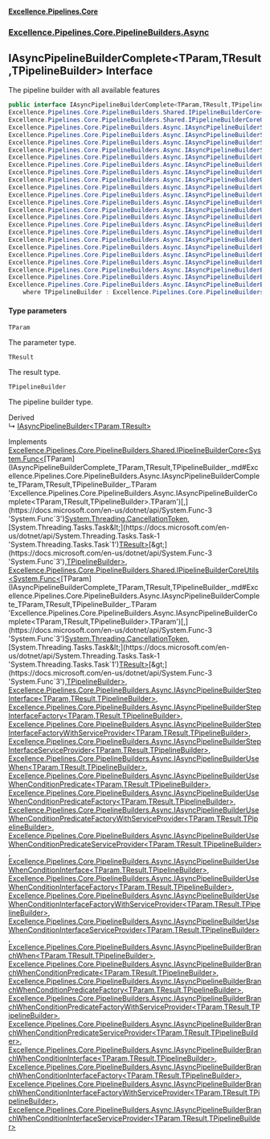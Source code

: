 #### [Excellence.Pipelines.Core](Excellence.Pipelines.md 'Excellence.Pipelines')
### [Excellence.Pipelines.Core.PipelineBuilders.Async](Excellence.Pipelines.md#Excellence.Pipelines.Core.PipelineBuilders.Async 'Excellence.Pipelines.Core.PipelineBuilders.Async')

## IAsyncPipelineBuilderComplete<TParam,TResult,TPipelineBuilder> Interface

The pipeline builder with all available features

```csharp
public interface IAsyncPipelineBuilderComplete<TParam,TResult,TPipelineBuilder> :
Excellence.Pipelines.Core.PipelineBuilders.Shared.IPipelineBuilderCore<System.Func<TParam, System.Threading.CancellationToken, System.Threading.Tasks.Task<TResult>>, TPipelineBuilder>,
Excellence.Pipelines.Core.PipelineBuilders.Shared.IPipelineBuilderCoreUtils<System.Func<TParam, System.Threading.CancellationToken, System.Threading.Tasks.Task<TResult>>, TPipelineBuilder>,
Excellence.Pipelines.Core.PipelineBuilders.Async.IAsyncPipelineBuilderStepInterface<TParam, TResult, TPipelineBuilder>,
Excellence.Pipelines.Core.PipelineBuilders.Async.IAsyncPipelineBuilderStepInterfaceFactory<TParam, TResult, TPipelineBuilder>,
Excellence.Pipelines.Core.PipelineBuilders.Async.IAsyncPipelineBuilderStepInterfaceFactoryWithServiceProvider<TParam, TResult, TPipelineBuilder>,
Excellence.Pipelines.Core.PipelineBuilders.Async.IAsyncPipelineBuilderStepInterfaceServiceProvider<TParam, TResult, TPipelineBuilder>,
Excellence.Pipelines.Core.PipelineBuilders.Async.IAsyncPipelineBuilderUseWhen<TParam, TResult, TPipelineBuilder>,
Excellence.Pipelines.Core.PipelineBuilders.Async.IAsyncPipelineBuilderUseWhenConditionPredicate<TParam, TResult, TPipelineBuilder>,
Excellence.Pipelines.Core.PipelineBuilders.Async.IAsyncPipelineBuilderUseWhenConditionPredicateFactory<TParam, TResult, TPipelineBuilder>,
Excellence.Pipelines.Core.PipelineBuilders.Async.IAsyncPipelineBuilderUseWhenConditionPredicateFactoryWithServiceProvider<TParam, TResult, TPipelineBuilder>,
Excellence.Pipelines.Core.PipelineBuilders.Async.IAsyncPipelineBuilderUseWhenConditionPredicateServiceProvider<TParam, TResult, TPipelineBuilder>,
Excellence.Pipelines.Core.PipelineBuilders.Async.IAsyncPipelineBuilderUseWhenConditionInterface<TParam, TResult, TPipelineBuilder>,
Excellence.Pipelines.Core.PipelineBuilders.Async.IAsyncPipelineBuilderUseWhenConditionInterfaceFactory<TParam, TResult, TPipelineBuilder>,
Excellence.Pipelines.Core.PipelineBuilders.Async.IAsyncPipelineBuilderUseWhenConditionInterfaceFactoryWithServiceProvider<TParam, TResult, TPipelineBuilder>,
Excellence.Pipelines.Core.PipelineBuilders.Async.IAsyncPipelineBuilderUseWhenConditionInterfaceServiceProvider<TParam, TResult, TPipelineBuilder>,
Excellence.Pipelines.Core.PipelineBuilders.Async.IAsyncPipelineBuilderBranchWhen<TParam, TResult, TPipelineBuilder>,
Excellence.Pipelines.Core.PipelineBuilders.Async.IAsyncPipelineBuilderBranchWhenConditionPredicate<TParam, TResult, TPipelineBuilder>,
Excellence.Pipelines.Core.PipelineBuilders.Async.IAsyncPipelineBuilderBranchWhenConditionPredicateFactory<TParam, TResult, TPipelineBuilder>,
Excellence.Pipelines.Core.PipelineBuilders.Async.IAsyncPipelineBuilderBranchWhenConditionPredicateFactoryWithServiceProvider<TParam, TResult, TPipelineBuilder>,
Excellence.Pipelines.Core.PipelineBuilders.Async.IAsyncPipelineBuilderBranchWhenConditionPredicateServiceProvider<TParam, TResult, TPipelineBuilder>,
Excellence.Pipelines.Core.PipelineBuilders.Async.IAsyncPipelineBuilderBranchWhenConditionInterface<TParam, TResult, TPipelineBuilder>,
Excellence.Pipelines.Core.PipelineBuilders.Async.IAsyncPipelineBuilderBranchWhenConditionInterfaceFactory<TParam, TResult, TPipelineBuilder>,
Excellence.Pipelines.Core.PipelineBuilders.Async.IAsyncPipelineBuilderBranchWhenConditionInterfaceFactoryWithServiceProvider<TParam, TResult, TPipelineBuilder>,
Excellence.Pipelines.Core.PipelineBuilders.Async.IAsyncPipelineBuilderBranchWhenConditionInterfaceServiceProvider<TParam, TResult, TPipelineBuilder>
    where TPipelineBuilder : Excellence.Pipelines.Core.PipelineBuilders.Async.IAsyncPipelineBuilderComplete<TParam, TResult, TPipelineBuilder>
```
#### Type parameters

<a name='Excellence.Pipelines.Core.PipelineBuilders.Async.IAsyncPipelineBuilderComplete_TParam,TResult,TPipelineBuilder_.TParam'></a>

`TParam`

The parameter type.

<a name='Excellence.Pipelines.Core.PipelineBuilders.Async.IAsyncPipelineBuilderComplete_TParam,TResult,TPipelineBuilder_.TResult'></a>

`TResult`

The result type.

<a name='Excellence.Pipelines.Core.PipelineBuilders.Async.IAsyncPipelineBuilderComplete_TParam,TResult,TPipelineBuilder_.TPipelineBuilder'></a>

`TPipelineBuilder`

The pipeline builder type.

Derived  
&#8627; [IAsyncPipelineBuilder&lt;TParam,TResult&gt;](IAsyncPipelineBuilder_TParam,TResult_.md 'Excellence.Pipelines.Core.PipelineBuilders.IAsyncPipelineBuilder<TParam,TResult>')

Implements [Excellence.Pipelines.Core.PipelineBuilders.Shared.IPipelineBuilderCore&lt;](IPipelineBuilderCore_TPipelineDelegate,TPipelineBuilder_.md 'Excellence.Pipelines.Core.PipelineBuilders.Shared.IPipelineBuilderCore<TPipelineDelegate,TPipelineBuilder>')[System.Func&lt;](https://docs.microsoft.com/en-us/dotnet/api/System.Func-3 'System.Func`3')[TParam](IAsyncPipelineBuilderComplete_TParam,TResult,TPipelineBuilder_.md#Excellence.Pipelines.Core.PipelineBuilders.Async.IAsyncPipelineBuilderComplete_TParam,TResult,TPipelineBuilder_.TParam 'Excellence.Pipelines.Core.PipelineBuilders.Async.IAsyncPipelineBuilderComplete<TParam,TResult,TPipelineBuilder>.TParam')[,](https://docs.microsoft.com/en-us/dotnet/api/System.Func-3 'System.Func`3')[System.Threading.CancellationToken](https://docs.microsoft.com/en-us/dotnet/api/System.Threading.CancellationToken 'System.Threading.CancellationToken')[,](https://docs.microsoft.com/en-us/dotnet/api/System.Func-3 'System.Func`3')[System.Threading.Tasks.Task&lt;](https://docs.microsoft.com/en-us/dotnet/api/System.Threading.Tasks.Task-1 'System.Threading.Tasks.Task`1')[TResult](IAsyncPipelineBuilderComplete_TParam,TResult,TPipelineBuilder_.md#Excellence.Pipelines.Core.PipelineBuilders.Async.IAsyncPipelineBuilderComplete_TParam,TResult,TPipelineBuilder_.TResult 'Excellence.Pipelines.Core.PipelineBuilders.Async.IAsyncPipelineBuilderComplete<TParam,TResult,TPipelineBuilder>.TResult')[&gt;](https://docs.microsoft.com/en-us/dotnet/api/System.Threading.Tasks.Task-1 'System.Threading.Tasks.Task`1')[&gt;](https://docs.microsoft.com/en-us/dotnet/api/System.Func-3 'System.Func`3')[,](IPipelineBuilderCore_TPipelineDelegate,TPipelineBuilder_.md 'Excellence.Pipelines.Core.PipelineBuilders.Shared.IPipelineBuilderCore<TPipelineDelegate,TPipelineBuilder>')[TPipelineBuilder](IAsyncPipelineBuilderComplete_TParam,TResult,TPipelineBuilder_.md#Excellence.Pipelines.Core.PipelineBuilders.Async.IAsyncPipelineBuilderComplete_TParam,TResult,TPipelineBuilder_.TPipelineBuilder 'Excellence.Pipelines.Core.PipelineBuilders.Async.IAsyncPipelineBuilderComplete<TParam,TResult,TPipelineBuilder>.TPipelineBuilder')[&gt;](IPipelineBuilderCore_TPipelineDelegate,TPipelineBuilder_.md 'Excellence.Pipelines.Core.PipelineBuilders.Shared.IPipelineBuilderCore<TPipelineDelegate,TPipelineBuilder>'), [Excellence.Pipelines.Core.PipelineBuilders.Shared.IPipelineBuilderCoreUtils&lt;](IPipelineBuilderCoreUtils_TPipelineDelegate,TPipelineBuilder_.md 'Excellence.Pipelines.Core.PipelineBuilders.Shared.IPipelineBuilderCoreUtils<TPipelineDelegate,TPipelineBuilder>')[System.Func&lt;](https://docs.microsoft.com/en-us/dotnet/api/System.Func-3 'System.Func`3')[TParam](IAsyncPipelineBuilderComplete_TParam,TResult,TPipelineBuilder_.md#Excellence.Pipelines.Core.PipelineBuilders.Async.IAsyncPipelineBuilderComplete_TParam,TResult,TPipelineBuilder_.TParam 'Excellence.Pipelines.Core.PipelineBuilders.Async.IAsyncPipelineBuilderComplete<TParam,TResult,TPipelineBuilder>.TParam')[,](https://docs.microsoft.com/en-us/dotnet/api/System.Func-3 'System.Func`3')[System.Threading.CancellationToken](https://docs.microsoft.com/en-us/dotnet/api/System.Threading.CancellationToken 'System.Threading.CancellationToken')[,](https://docs.microsoft.com/en-us/dotnet/api/System.Func-3 'System.Func`3')[System.Threading.Tasks.Task&lt;](https://docs.microsoft.com/en-us/dotnet/api/System.Threading.Tasks.Task-1 'System.Threading.Tasks.Task`1')[TResult](IAsyncPipelineBuilderComplete_TParam,TResult,TPipelineBuilder_.md#Excellence.Pipelines.Core.PipelineBuilders.Async.IAsyncPipelineBuilderComplete_TParam,TResult,TPipelineBuilder_.TResult 'Excellence.Pipelines.Core.PipelineBuilders.Async.IAsyncPipelineBuilderComplete<TParam,TResult,TPipelineBuilder>.TResult')[&gt;](https://docs.microsoft.com/en-us/dotnet/api/System.Threading.Tasks.Task-1 'System.Threading.Tasks.Task`1')[&gt;](https://docs.microsoft.com/en-us/dotnet/api/System.Func-3 'System.Func`3')[,](IPipelineBuilderCoreUtils_TPipelineDelegate,TPipelineBuilder_.md 'Excellence.Pipelines.Core.PipelineBuilders.Shared.IPipelineBuilderCoreUtils<TPipelineDelegate,TPipelineBuilder>')[TPipelineBuilder](IAsyncPipelineBuilderComplete_TParam,TResult,TPipelineBuilder_.md#Excellence.Pipelines.Core.PipelineBuilders.Async.IAsyncPipelineBuilderComplete_TParam,TResult,TPipelineBuilder_.TPipelineBuilder 'Excellence.Pipelines.Core.PipelineBuilders.Async.IAsyncPipelineBuilderComplete<TParam,TResult,TPipelineBuilder>.TPipelineBuilder')[&gt;](IPipelineBuilderCoreUtils_TPipelineDelegate,TPipelineBuilder_.md 'Excellence.Pipelines.Core.PipelineBuilders.Shared.IPipelineBuilderCoreUtils<TPipelineDelegate,TPipelineBuilder>'), [Excellence.Pipelines.Core.PipelineBuilders.Async.IAsyncPipelineBuilderStepInterface&lt;](IAsyncPipelineBuilderStepInterface_TParam,TResult,TPipelineBuilder_.md 'Excellence.Pipelines.Core.PipelineBuilders.Async.IAsyncPipelineBuilderStepInterface<TParam,TResult,TPipelineBuilder>')[TParam](IAsyncPipelineBuilderComplete_TParam,TResult,TPipelineBuilder_.md#Excellence.Pipelines.Core.PipelineBuilders.Async.IAsyncPipelineBuilderComplete_TParam,TResult,TPipelineBuilder_.TParam 'Excellence.Pipelines.Core.PipelineBuilders.Async.IAsyncPipelineBuilderComplete<TParam,TResult,TPipelineBuilder>.TParam')[,](IAsyncPipelineBuilderStepInterface_TParam,TResult,TPipelineBuilder_.md 'Excellence.Pipelines.Core.PipelineBuilders.Async.IAsyncPipelineBuilderStepInterface<TParam,TResult,TPipelineBuilder>')[TResult](IAsyncPipelineBuilderComplete_TParam,TResult,TPipelineBuilder_.md#Excellence.Pipelines.Core.PipelineBuilders.Async.IAsyncPipelineBuilderComplete_TParam,TResult,TPipelineBuilder_.TResult 'Excellence.Pipelines.Core.PipelineBuilders.Async.IAsyncPipelineBuilderComplete<TParam,TResult,TPipelineBuilder>.TResult')[,](IAsyncPipelineBuilderStepInterface_TParam,TResult,TPipelineBuilder_.md 'Excellence.Pipelines.Core.PipelineBuilders.Async.IAsyncPipelineBuilderStepInterface<TParam,TResult,TPipelineBuilder>')[TPipelineBuilder](IAsyncPipelineBuilderComplete_TParam,TResult,TPipelineBuilder_.md#Excellence.Pipelines.Core.PipelineBuilders.Async.IAsyncPipelineBuilderComplete_TParam,TResult,TPipelineBuilder_.TPipelineBuilder 'Excellence.Pipelines.Core.PipelineBuilders.Async.IAsyncPipelineBuilderComplete<TParam,TResult,TPipelineBuilder>.TPipelineBuilder')[&gt;](IAsyncPipelineBuilderStepInterface_TParam,TResult,TPipelineBuilder_.md 'Excellence.Pipelines.Core.PipelineBuilders.Async.IAsyncPipelineBuilderStepInterface<TParam,TResult,TPipelineBuilder>'), [Excellence.Pipelines.Core.PipelineBuilders.Async.IAsyncPipelineBuilderStepInterfaceFactory&lt;](IAsyncPipelineBuilderStepInterfaceFactory_TParam,TResult,TPipelineBuilder_.md 'Excellence.Pipelines.Core.PipelineBuilders.Async.IAsyncPipelineBuilderStepInterfaceFactory<TParam,TResult,TPipelineBuilder>')[TParam](IAsyncPipelineBuilderComplete_TParam,TResult,TPipelineBuilder_.md#Excellence.Pipelines.Core.PipelineBuilders.Async.IAsyncPipelineBuilderComplete_TParam,TResult,TPipelineBuilder_.TParam 'Excellence.Pipelines.Core.PipelineBuilders.Async.IAsyncPipelineBuilderComplete<TParam,TResult,TPipelineBuilder>.TParam')[,](IAsyncPipelineBuilderStepInterfaceFactory_TParam,TResult,TPipelineBuilder_.md 'Excellence.Pipelines.Core.PipelineBuilders.Async.IAsyncPipelineBuilderStepInterfaceFactory<TParam,TResult,TPipelineBuilder>')[TResult](IAsyncPipelineBuilderComplete_TParam,TResult,TPipelineBuilder_.md#Excellence.Pipelines.Core.PipelineBuilders.Async.IAsyncPipelineBuilderComplete_TParam,TResult,TPipelineBuilder_.TResult 'Excellence.Pipelines.Core.PipelineBuilders.Async.IAsyncPipelineBuilderComplete<TParam,TResult,TPipelineBuilder>.TResult')[,](IAsyncPipelineBuilderStepInterfaceFactory_TParam,TResult,TPipelineBuilder_.md 'Excellence.Pipelines.Core.PipelineBuilders.Async.IAsyncPipelineBuilderStepInterfaceFactory<TParam,TResult,TPipelineBuilder>')[TPipelineBuilder](IAsyncPipelineBuilderComplete_TParam,TResult,TPipelineBuilder_.md#Excellence.Pipelines.Core.PipelineBuilders.Async.IAsyncPipelineBuilderComplete_TParam,TResult,TPipelineBuilder_.TPipelineBuilder 'Excellence.Pipelines.Core.PipelineBuilders.Async.IAsyncPipelineBuilderComplete<TParam,TResult,TPipelineBuilder>.TPipelineBuilder')[&gt;](IAsyncPipelineBuilderStepInterfaceFactory_TParam,TResult,TPipelineBuilder_.md 'Excellence.Pipelines.Core.PipelineBuilders.Async.IAsyncPipelineBuilderStepInterfaceFactory<TParam,TResult,TPipelineBuilder>'), [Excellence.Pipelines.Core.PipelineBuilders.Async.IAsyncPipelineBuilderStepInterfaceFactoryWithServiceProvider&lt;](IAsyncPipelineBuilderStepInterfaceFactoryWithServiceProvider_TParam,TResult,TPipelineBuilder_.md 'Excellence.Pipelines.Core.PipelineBuilders.Async.IAsyncPipelineBuilderStepInterfaceFactoryWithServiceProvider<TParam,TResult,TPipelineBuilder>')[TParam](IAsyncPipelineBuilderComplete_TParam,TResult,TPipelineBuilder_.md#Excellence.Pipelines.Core.PipelineBuilders.Async.IAsyncPipelineBuilderComplete_TParam,TResult,TPipelineBuilder_.TParam 'Excellence.Pipelines.Core.PipelineBuilders.Async.IAsyncPipelineBuilderComplete<TParam,TResult,TPipelineBuilder>.TParam')[,](IAsyncPipelineBuilderStepInterfaceFactoryWithServiceProvider_TParam,TResult,TPipelineBuilder_.md 'Excellence.Pipelines.Core.PipelineBuilders.Async.IAsyncPipelineBuilderStepInterfaceFactoryWithServiceProvider<TParam,TResult,TPipelineBuilder>')[TResult](IAsyncPipelineBuilderComplete_TParam,TResult,TPipelineBuilder_.md#Excellence.Pipelines.Core.PipelineBuilders.Async.IAsyncPipelineBuilderComplete_TParam,TResult,TPipelineBuilder_.TResult 'Excellence.Pipelines.Core.PipelineBuilders.Async.IAsyncPipelineBuilderComplete<TParam,TResult,TPipelineBuilder>.TResult')[,](IAsyncPipelineBuilderStepInterfaceFactoryWithServiceProvider_TParam,TResult,TPipelineBuilder_.md 'Excellence.Pipelines.Core.PipelineBuilders.Async.IAsyncPipelineBuilderStepInterfaceFactoryWithServiceProvider<TParam,TResult,TPipelineBuilder>')[TPipelineBuilder](IAsyncPipelineBuilderComplete_TParam,TResult,TPipelineBuilder_.md#Excellence.Pipelines.Core.PipelineBuilders.Async.IAsyncPipelineBuilderComplete_TParam,TResult,TPipelineBuilder_.TPipelineBuilder 'Excellence.Pipelines.Core.PipelineBuilders.Async.IAsyncPipelineBuilderComplete<TParam,TResult,TPipelineBuilder>.TPipelineBuilder')[&gt;](IAsyncPipelineBuilderStepInterfaceFactoryWithServiceProvider_TParam,TResult,TPipelineBuilder_.md 'Excellence.Pipelines.Core.PipelineBuilders.Async.IAsyncPipelineBuilderStepInterfaceFactoryWithServiceProvider<TParam,TResult,TPipelineBuilder>'), [Excellence.Pipelines.Core.PipelineBuilders.Async.IAsyncPipelineBuilderStepInterfaceServiceProvider&lt;](IAsyncPipelineBuilderStepInterfaceServiceProvider_TParam,TResult,TPipelineBuilder_.md 'Excellence.Pipelines.Core.PipelineBuilders.Async.IAsyncPipelineBuilderStepInterfaceServiceProvider<TParam,TResult,TPipelineBuilder>')[TParam](IAsyncPipelineBuilderComplete_TParam,TResult,TPipelineBuilder_.md#Excellence.Pipelines.Core.PipelineBuilders.Async.IAsyncPipelineBuilderComplete_TParam,TResult,TPipelineBuilder_.TParam 'Excellence.Pipelines.Core.PipelineBuilders.Async.IAsyncPipelineBuilderComplete<TParam,TResult,TPipelineBuilder>.TParam')[,](IAsyncPipelineBuilderStepInterfaceServiceProvider_TParam,TResult,TPipelineBuilder_.md 'Excellence.Pipelines.Core.PipelineBuilders.Async.IAsyncPipelineBuilderStepInterfaceServiceProvider<TParam,TResult,TPipelineBuilder>')[TResult](IAsyncPipelineBuilderComplete_TParam,TResult,TPipelineBuilder_.md#Excellence.Pipelines.Core.PipelineBuilders.Async.IAsyncPipelineBuilderComplete_TParam,TResult,TPipelineBuilder_.TResult 'Excellence.Pipelines.Core.PipelineBuilders.Async.IAsyncPipelineBuilderComplete<TParam,TResult,TPipelineBuilder>.TResult')[,](IAsyncPipelineBuilderStepInterfaceServiceProvider_TParam,TResult,TPipelineBuilder_.md 'Excellence.Pipelines.Core.PipelineBuilders.Async.IAsyncPipelineBuilderStepInterfaceServiceProvider<TParam,TResult,TPipelineBuilder>')[TPipelineBuilder](IAsyncPipelineBuilderComplete_TParam,TResult,TPipelineBuilder_.md#Excellence.Pipelines.Core.PipelineBuilders.Async.IAsyncPipelineBuilderComplete_TParam,TResult,TPipelineBuilder_.TPipelineBuilder 'Excellence.Pipelines.Core.PipelineBuilders.Async.IAsyncPipelineBuilderComplete<TParam,TResult,TPipelineBuilder>.TPipelineBuilder')[&gt;](IAsyncPipelineBuilderStepInterfaceServiceProvider_TParam,TResult,TPipelineBuilder_.md 'Excellence.Pipelines.Core.PipelineBuilders.Async.IAsyncPipelineBuilderStepInterfaceServiceProvider<TParam,TResult,TPipelineBuilder>'), [Excellence.Pipelines.Core.PipelineBuilders.Async.IAsyncPipelineBuilderUseWhen&lt;](IAsyncPipelineBuilderUseWhen_TParam,TResult,TPipelineBuilder_.md 'Excellence.Pipelines.Core.PipelineBuilders.Async.IAsyncPipelineBuilderUseWhen<TParam,TResult,TPipelineBuilder>')[TParam](IAsyncPipelineBuilderComplete_TParam,TResult,TPipelineBuilder_.md#Excellence.Pipelines.Core.PipelineBuilders.Async.IAsyncPipelineBuilderComplete_TParam,TResult,TPipelineBuilder_.TParam 'Excellence.Pipelines.Core.PipelineBuilders.Async.IAsyncPipelineBuilderComplete<TParam,TResult,TPipelineBuilder>.TParam')[,](IAsyncPipelineBuilderUseWhen_TParam,TResult,TPipelineBuilder_.md 'Excellence.Pipelines.Core.PipelineBuilders.Async.IAsyncPipelineBuilderUseWhen<TParam,TResult,TPipelineBuilder>')[TResult](IAsyncPipelineBuilderComplete_TParam,TResult,TPipelineBuilder_.md#Excellence.Pipelines.Core.PipelineBuilders.Async.IAsyncPipelineBuilderComplete_TParam,TResult,TPipelineBuilder_.TResult 'Excellence.Pipelines.Core.PipelineBuilders.Async.IAsyncPipelineBuilderComplete<TParam,TResult,TPipelineBuilder>.TResult')[,](IAsyncPipelineBuilderUseWhen_TParam,TResult,TPipelineBuilder_.md 'Excellence.Pipelines.Core.PipelineBuilders.Async.IAsyncPipelineBuilderUseWhen<TParam,TResult,TPipelineBuilder>')[TPipelineBuilder](IAsyncPipelineBuilderComplete_TParam,TResult,TPipelineBuilder_.md#Excellence.Pipelines.Core.PipelineBuilders.Async.IAsyncPipelineBuilderComplete_TParam,TResult,TPipelineBuilder_.TPipelineBuilder 'Excellence.Pipelines.Core.PipelineBuilders.Async.IAsyncPipelineBuilderComplete<TParam,TResult,TPipelineBuilder>.TPipelineBuilder')[&gt;](IAsyncPipelineBuilderUseWhen_TParam,TResult,TPipelineBuilder_.md 'Excellence.Pipelines.Core.PipelineBuilders.Async.IAsyncPipelineBuilderUseWhen<TParam,TResult,TPipelineBuilder>'), [Excellence.Pipelines.Core.PipelineBuilders.Async.IAsyncPipelineBuilderUseWhenConditionPredicate&lt;](IAsyncPipelineBuilderUseWhenConditionPredicate_TParam,TResult,TPipelineBuilder_.md 'Excellence.Pipelines.Core.PipelineBuilders.Async.IAsyncPipelineBuilderUseWhenConditionPredicate<TParam,TResult,TPipelineBuilder>')[TParam](IAsyncPipelineBuilderComplete_TParam,TResult,TPipelineBuilder_.md#Excellence.Pipelines.Core.PipelineBuilders.Async.IAsyncPipelineBuilderComplete_TParam,TResult,TPipelineBuilder_.TParam 'Excellence.Pipelines.Core.PipelineBuilders.Async.IAsyncPipelineBuilderComplete<TParam,TResult,TPipelineBuilder>.TParam')[,](IAsyncPipelineBuilderUseWhenConditionPredicate_TParam,TResult,TPipelineBuilder_.md 'Excellence.Pipelines.Core.PipelineBuilders.Async.IAsyncPipelineBuilderUseWhenConditionPredicate<TParam,TResult,TPipelineBuilder>')[TResult](IAsyncPipelineBuilderComplete_TParam,TResult,TPipelineBuilder_.md#Excellence.Pipelines.Core.PipelineBuilders.Async.IAsyncPipelineBuilderComplete_TParam,TResult,TPipelineBuilder_.TResult 'Excellence.Pipelines.Core.PipelineBuilders.Async.IAsyncPipelineBuilderComplete<TParam,TResult,TPipelineBuilder>.TResult')[,](IAsyncPipelineBuilderUseWhenConditionPredicate_TParam,TResult,TPipelineBuilder_.md 'Excellence.Pipelines.Core.PipelineBuilders.Async.IAsyncPipelineBuilderUseWhenConditionPredicate<TParam,TResult,TPipelineBuilder>')[TPipelineBuilder](IAsyncPipelineBuilderComplete_TParam,TResult,TPipelineBuilder_.md#Excellence.Pipelines.Core.PipelineBuilders.Async.IAsyncPipelineBuilderComplete_TParam,TResult,TPipelineBuilder_.TPipelineBuilder 'Excellence.Pipelines.Core.PipelineBuilders.Async.IAsyncPipelineBuilderComplete<TParam,TResult,TPipelineBuilder>.TPipelineBuilder')[&gt;](IAsyncPipelineBuilderUseWhenConditionPredicate_TParam,TResult,TPipelineBuilder_.md 'Excellence.Pipelines.Core.PipelineBuilders.Async.IAsyncPipelineBuilderUseWhenConditionPredicate<TParam,TResult,TPipelineBuilder>'), [Excellence.Pipelines.Core.PipelineBuilders.Async.IAsyncPipelineBuilderUseWhenConditionPredicateFactory&lt;](IAsyncPipelineBuilderUseWhenConditionPredicateFactory_TParam,TResult,TPipelineBuilder_.md 'Excellence.Pipelines.Core.PipelineBuilders.Async.IAsyncPipelineBuilderUseWhenConditionPredicateFactory<TParam,TResult,TPipelineBuilder>')[TParam](IAsyncPipelineBuilderComplete_TParam,TResult,TPipelineBuilder_.md#Excellence.Pipelines.Core.PipelineBuilders.Async.IAsyncPipelineBuilderComplete_TParam,TResult,TPipelineBuilder_.TParam 'Excellence.Pipelines.Core.PipelineBuilders.Async.IAsyncPipelineBuilderComplete<TParam,TResult,TPipelineBuilder>.TParam')[,](IAsyncPipelineBuilderUseWhenConditionPredicateFactory_TParam,TResult,TPipelineBuilder_.md 'Excellence.Pipelines.Core.PipelineBuilders.Async.IAsyncPipelineBuilderUseWhenConditionPredicateFactory<TParam,TResult,TPipelineBuilder>')[TResult](IAsyncPipelineBuilderComplete_TParam,TResult,TPipelineBuilder_.md#Excellence.Pipelines.Core.PipelineBuilders.Async.IAsyncPipelineBuilderComplete_TParam,TResult,TPipelineBuilder_.TResult 'Excellence.Pipelines.Core.PipelineBuilders.Async.IAsyncPipelineBuilderComplete<TParam,TResult,TPipelineBuilder>.TResult')[,](IAsyncPipelineBuilderUseWhenConditionPredicateFactory_TParam,TResult,TPipelineBuilder_.md 'Excellence.Pipelines.Core.PipelineBuilders.Async.IAsyncPipelineBuilderUseWhenConditionPredicateFactory<TParam,TResult,TPipelineBuilder>')[TPipelineBuilder](IAsyncPipelineBuilderComplete_TParam,TResult,TPipelineBuilder_.md#Excellence.Pipelines.Core.PipelineBuilders.Async.IAsyncPipelineBuilderComplete_TParam,TResult,TPipelineBuilder_.TPipelineBuilder 'Excellence.Pipelines.Core.PipelineBuilders.Async.IAsyncPipelineBuilderComplete<TParam,TResult,TPipelineBuilder>.TPipelineBuilder')[&gt;](IAsyncPipelineBuilderUseWhenConditionPredicateFactory_TParam,TResult,TPipelineBuilder_.md 'Excellence.Pipelines.Core.PipelineBuilders.Async.IAsyncPipelineBuilderUseWhenConditionPredicateFactory<TParam,TResult,TPipelineBuilder>'), [Excellence.Pipelines.Core.PipelineBuilders.Async.IAsyncPipelineBuilderUseWhenConditionPredicateFactoryWithServiceProvider&lt;](IAsyncPipelineBuilderUseWhenConditionPredicateFactoryWithServiceProvider_TParam,TResult,TPipelineBuilder_.md 'Excellence.Pipelines.Core.PipelineBuilders.Async.IAsyncPipelineBuilderUseWhenConditionPredicateFactoryWithServiceProvider<TParam,TResult,TPipelineBuilder>')[TParam](IAsyncPipelineBuilderComplete_TParam,TResult,TPipelineBuilder_.md#Excellence.Pipelines.Core.PipelineBuilders.Async.IAsyncPipelineBuilderComplete_TParam,TResult,TPipelineBuilder_.TParam 'Excellence.Pipelines.Core.PipelineBuilders.Async.IAsyncPipelineBuilderComplete<TParam,TResult,TPipelineBuilder>.TParam')[,](IAsyncPipelineBuilderUseWhenConditionPredicateFactoryWithServiceProvider_TParam,TResult,TPipelineBuilder_.md 'Excellence.Pipelines.Core.PipelineBuilders.Async.IAsyncPipelineBuilderUseWhenConditionPredicateFactoryWithServiceProvider<TParam,TResult,TPipelineBuilder>')[TResult](IAsyncPipelineBuilderComplete_TParam,TResult,TPipelineBuilder_.md#Excellence.Pipelines.Core.PipelineBuilders.Async.IAsyncPipelineBuilderComplete_TParam,TResult,TPipelineBuilder_.TResult 'Excellence.Pipelines.Core.PipelineBuilders.Async.IAsyncPipelineBuilderComplete<TParam,TResult,TPipelineBuilder>.TResult')[,](IAsyncPipelineBuilderUseWhenConditionPredicateFactoryWithServiceProvider_TParam,TResult,TPipelineBuilder_.md 'Excellence.Pipelines.Core.PipelineBuilders.Async.IAsyncPipelineBuilderUseWhenConditionPredicateFactoryWithServiceProvider<TParam,TResult,TPipelineBuilder>')[TPipelineBuilder](IAsyncPipelineBuilderComplete_TParam,TResult,TPipelineBuilder_.md#Excellence.Pipelines.Core.PipelineBuilders.Async.IAsyncPipelineBuilderComplete_TParam,TResult,TPipelineBuilder_.TPipelineBuilder 'Excellence.Pipelines.Core.PipelineBuilders.Async.IAsyncPipelineBuilderComplete<TParam,TResult,TPipelineBuilder>.TPipelineBuilder')[&gt;](IAsyncPipelineBuilderUseWhenConditionPredicateFactoryWithServiceProvider_TParam,TResult,TPipelineBuilder_.md 'Excellence.Pipelines.Core.PipelineBuilders.Async.IAsyncPipelineBuilderUseWhenConditionPredicateFactoryWithServiceProvider<TParam,TResult,TPipelineBuilder>'), [Excellence.Pipelines.Core.PipelineBuilders.Async.IAsyncPipelineBuilderUseWhenConditionPredicateServiceProvider&lt;](IAsyncPipelineBuilderUseWhenConditionPredicateServiceProvider_TParam,TResult,TPipelineBuilder_.md 'Excellence.Pipelines.Core.PipelineBuilders.Async.IAsyncPipelineBuilderUseWhenConditionPredicateServiceProvider<TParam,TResult,TPipelineBuilder>')[TParam](IAsyncPipelineBuilderComplete_TParam,TResult,TPipelineBuilder_.md#Excellence.Pipelines.Core.PipelineBuilders.Async.IAsyncPipelineBuilderComplete_TParam,TResult,TPipelineBuilder_.TParam 'Excellence.Pipelines.Core.PipelineBuilders.Async.IAsyncPipelineBuilderComplete<TParam,TResult,TPipelineBuilder>.TParam')[,](IAsyncPipelineBuilderUseWhenConditionPredicateServiceProvider_TParam,TResult,TPipelineBuilder_.md 'Excellence.Pipelines.Core.PipelineBuilders.Async.IAsyncPipelineBuilderUseWhenConditionPredicateServiceProvider<TParam,TResult,TPipelineBuilder>')[TResult](IAsyncPipelineBuilderComplete_TParam,TResult,TPipelineBuilder_.md#Excellence.Pipelines.Core.PipelineBuilders.Async.IAsyncPipelineBuilderComplete_TParam,TResult,TPipelineBuilder_.TResult 'Excellence.Pipelines.Core.PipelineBuilders.Async.IAsyncPipelineBuilderComplete<TParam,TResult,TPipelineBuilder>.TResult')[,](IAsyncPipelineBuilderUseWhenConditionPredicateServiceProvider_TParam,TResult,TPipelineBuilder_.md 'Excellence.Pipelines.Core.PipelineBuilders.Async.IAsyncPipelineBuilderUseWhenConditionPredicateServiceProvider<TParam,TResult,TPipelineBuilder>')[TPipelineBuilder](IAsyncPipelineBuilderComplete_TParam,TResult,TPipelineBuilder_.md#Excellence.Pipelines.Core.PipelineBuilders.Async.IAsyncPipelineBuilderComplete_TParam,TResult,TPipelineBuilder_.TPipelineBuilder 'Excellence.Pipelines.Core.PipelineBuilders.Async.IAsyncPipelineBuilderComplete<TParam,TResult,TPipelineBuilder>.TPipelineBuilder')[&gt;](IAsyncPipelineBuilderUseWhenConditionPredicateServiceProvider_TParam,TResult,TPipelineBuilder_.md 'Excellence.Pipelines.Core.PipelineBuilders.Async.IAsyncPipelineBuilderUseWhenConditionPredicateServiceProvider<TParam,TResult,TPipelineBuilder>'), [Excellence.Pipelines.Core.PipelineBuilders.Async.IAsyncPipelineBuilderUseWhenConditionInterface&lt;](IAsyncPipelineBuilderUseWhenConditionInterface_TParam,TResult,TPipelineBuilder_.md 'Excellence.Pipelines.Core.PipelineBuilders.Async.IAsyncPipelineBuilderUseWhenConditionInterface<TParam,TResult,TPipelineBuilder>')[TParam](IAsyncPipelineBuilderComplete_TParam,TResult,TPipelineBuilder_.md#Excellence.Pipelines.Core.PipelineBuilders.Async.IAsyncPipelineBuilderComplete_TParam,TResult,TPipelineBuilder_.TParam 'Excellence.Pipelines.Core.PipelineBuilders.Async.IAsyncPipelineBuilderComplete<TParam,TResult,TPipelineBuilder>.TParam')[,](IAsyncPipelineBuilderUseWhenConditionInterface_TParam,TResult,TPipelineBuilder_.md 'Excellence.Pipelines.Core.PipelineBuilders.Async.IAsyncPipelineBuilderUseWhenConditionInterface<TParam,TResult,TPipelineBuilder>')[TResult](IAsyncPipelineBuilderComplete_TParam,TResult,TPipelineBuilder_.md#Excellence.Pipelines.Core.PipelineBuilders.Async.IAsyncPipelineBuilderComplete_TParam,TResult,TPipelineBuilder_.TResult 'Excellence.Pipelines.Core.PipelineBuilders.Async.IAsyncPipelineBuilderComplete<TParam,TResult,TPipelineBuilder>.TResult')[,](IAsyncPipelineBuilderUseWhenConditionInterface_TParam,TResult,TPipelineBuilder_.md 'Excellence.Pipelines.Core.PipelineBuilders.Async.IAsyncPipelineBuilderUseWhenConditionInterface<TParam,TResult,TPipelineBuilder>')[TPipelineBuilder](IAsyncPipelineBuilderComplete_TParam,TResult,TPipelineBuilder_.md#Excellence.Pipelines.Core.PipelineBuilders.Async.IAsyncPipelineBuilderComplete_TParam,TResult,TPipelineBuilder_.TPipelineBuilder 'Excellence.Pipelines.Core.PipelineBuilders.Async.IAsyncPipelineBuilderComplete<TParam,TResult,TPipelineBuilder>.TPipelineBuilder')[&gt;](IAsyncPipelineBuilderUseWhenConditionInterface_TParam,TResult,TPipelineBuilder_.md 'Excellence.Pipelines.Core.PipelineBuilders.Async.IAsyncPipelineBuilderUseWhenConditionInterface<TParam,TResult,TPipelineBuilder>'), [Excellence.Pipelines.Core.PipelineBuilders.Async.IAsyncPipelineBuilderUseWhenConditionInterfaceFactory&lt;](IAsyncPipelineBuilderUseWhenConditionInterfaceFactory_TParam,TResult,TPipelineBuilder_.md 'Excellence.Pipelines.Core.PipelineBuilders.Async.IAsyncPipelineBuilderUseWhenConditionInterfaceFactory<TParam,TResult,TPipelineBuilder>')[TParam](IAsyncPipelineBuilderComplete_TParam,TResult,TPipelineBuilder_.md#Excellence.Pipelines.Core.PipelineBuilders.Async.IAsyncPipelineBuilderComplete_TParam,TResult,TPipelineBuilder_.TParam 'Excellence.Pipelines.Core.PipelineBuilders.Async.IAsyncPipelineBuilderComplete<TParam,TResult,TPipelineBuilder>.TParam')[,](IAsyncPipelineBuilderUseWhenConditionInterfaceFactory_TParam,TResult,TPipelineBuilder_.md 'Excellence.Pipelines.Core.PipelineBuilders.Async.IAsyncPipelineBuilderUseWhenConditionInterfaceFactory<TParam,TResult,TPipelineBuilder>')[TResult](IAsyncPipelineBuilderComplete_TParam,TResult,TPipelineBuilder_.md#Excellence.Pipelines.Core.PipelineBuilders.Async.IAsyncPipelineBuilderComplete_TParam,TResult,TPipelineBuilder_.TResult 'Excellence.Pipelines.Core.PipelineBuilders.Async.IAsyncPipelineBuilderComplete<TParam,TResult,TPipelineBuilder>.TResult')[,](IAsyncPipelineBuilderUseWhenConditionInterfaceFactory_TParam,TResult,TPipelineBuilder_.md 'Excellence.Pipelines.Core.PipelineBuilders.Async.IAsyncPipelineBuilderUseWhenConditionInterfaceFactory<TParam,TResult,TPipelineBuilder>')[TPipelineBuilder](IAsyncPipelineBuilderComplete_TParam,TResult,TPipelineBuilder_.md#Excellence.Pipelines.Core.PipelineBuilders.Async.IAsyncPipelineBuilderComplete_TParam,TResult,TPipelineBuilder_.TPipelineBuilder 'Excellence.Pipelines.Core.PipelineBuilders.Async.IAsyncPipelineBuilderComplete<TParam,TResult,TPipelineBuilder>.TPipelineBuilder')[&gt;](IAsyncPipelineBuilderUseWhenConditionInterfaceFactory_TParam,TResult,TPipelineBuilder_.md 'Excellence.Pipelines.Core.PipelineBuilders.Async.IAsyncPipelineBuilderUseWhenConditionInterfaceFactory<TParam,TResult,TPipelineBuilder>'), [Excellence.Pipelines.Core.PipelineBuilders.Async.IAsyncPipelineBuilderUseWhenConditionInterfaceFactoryWithServiceProvider&lt;](IAsyncPipelineBuilderUseWhenConditionInterfaceFactoryWithServiceProvider_TParam,TResult,TPipelineBuilder_.md 'Excellence.Pipelines.Core.PipelineBuilders.Async.IAsyncPipelineBuilderUseWhenConditionInterfaceFactoryWithServiceProvider<TParam,TResult,TPipelineBuilder>')[TParam](IAsyncPipelineBuilderComplete_TParam,TResult,TPipelineBuilder_.md#Excellence.Pipelines.Core.PipelineBuilders.Async.IAsyncPipelineBuilderComplete_TParam,TResult,TPipelineBuilder_.TParam 'Excellence.Pipelines.Core.PipelineBuilders.Async.IAsyncPipelineBuilderComplete<TParam,TResult,TPipelineBuilder>.TParam')[,](IAsyncPipelineBuilderUseWhenConditionInterfaceFactoryWithServiceProvider_TParam,TResult,TPipelineBuilder_.md 'Excellence.Pipelines.Core.PipelineBuilders.Async.IAsyncPipelineBuilderUseWhenConditionInterfaceFactoryWithServiceProvider<TParam,TResult,TPipelineBuilder>')[TResult](IAsyncPipelineBuilderComplete_TParam,TResult,TPipelineBuilder_.md#Excellence.Pipelines.Core.PipelineBuilders.Async.IAsyncPipelineBuilderComplete_TParam,TResult,TPipelineBuilder_.TResult 'Excellence.Pipelines.Core.PipelineBuilders.Async.IAsyncPipelineBuilderComplete<TParam,TResult,TPipelineBuilder>.TResult')[,](IAsyncPipelineBuilderUseWhenConditionInterfaceFactoryWithServiceProvider_TParam,TResult,TPipelineBuilder_.md 'Excellence.Pipelines.Core.PipelineBuilders.Async.IAsyncPipelineBuilderUseWhenConditionInterfaceFactoryWithServiceProvider<TParam,TResult,TPipelineBuilder>')[TPipelineBuilder](IAsyncPipelineBuilderComplete_TParam,TResult,TPipelineBuilder_.md#Excellence.Pipelines.Core.PipelineBuilders.Async.IAsyncPipelineBuilderComplete_TParam,TResult,TPipelineBuilder_.TPipelineBuilder 'Excellence.Pipelines.Core.PipelineBuilders.Async.IAsyncPipelineBuilderComplete<TParam,TResult,TPipelineBuilder>.TPipelineBuilder')[&gt;](IAsyncPipelineBuilderUseWhenConditionInterfaceFactoryWithServiceProvider_TParam,TResult,TPipelineBuilder_.md 'Excellence.Pipelines.Core.PipelineBuilders.Async.IAsyncPipelineBuilderUseWhenConditionInterfaceFactoryWithServiceProvider<TParam,TResult,TPipelineBuilder>'), [Excellence.Pipelines.Core.PipelineBuilders.Async.IAsyncPipelineBuilderUseWhenConditionInterfaceServiceProvider&lt;](IAsyncPipelineBuilderUseWhenConditionInterfaceServiceProvider_TParam,TResult,TPipelineBuilder_.md 'Excellence.Pipelines.Core.PipelineBuilders.Async.IAsyncPipelineBuilderUseWhenConditionInterfaceServiceProvider<TParam,TResult,TPipelineBuilder>')[TParam](IAsyncPipelineBuilderComplete_TParam,TResult,TPipelineBuilder_.md#Excellence.Pipelines.Core.PipelineBuilders.Async.IAsyncPipelineBuilderComplete_TParam,TResult,TPipelineBuilder_.TParam 'Excellence.Pipelines.Core.PipelineBuilders.Async.IAsyncPipelineBuilderComplete<TParam,TResult,TPipelineBuilder>.TParam')[,](IAsyncPipelineBuilderUseWhenConditionInterfaceServiceProvider_TParam,TResult,TPipelineBuilder_.md 'Excellence.Pipelines.Core.PipelineBuilders.Async.IAsyncPipelineBuilderUseWhenConditionInterfaceServiceProvider<TParam,TResult,TPipelineBuilder>')[TResult](IAsyncPipelineBuilderComplete_TParam,TResult,TPipelineBuilder_.md#Excellence.Pipelines.Core.PipelineBuilders.Async.IAsyncPipelineBuilderComplete_TParam,TResult,TPipelineBuilder_.TResult 'Excellence.Pipelines.Core.PipelineBuilders.Async.IAsyncPipelineBuilderComplete<TParam,TResult,TPipelineBuilder>.TResult')[,](IAsyncPipelineBuilderUseWhenConditionInterfaceServiceProvider_TParam,TResult,TPipelineBuilder_.md 'Excellence.Pipelines.Core.PipelineBuilders.Async.IAsyncPipelineBuilderUseWhenConditionInterfaceServiceProvider<TParam,TResult,TPipelineBuilder>')[TPipelineBuilder](IAsyncPipelineBuilderComplete_TParam,TResult,TPipelineBuilder_.md#Excellence.Pipelines.Core.PipelineBuilders.Async.IAsyncPipelineBuilderComplete_TParam,TResult,TPipelineBuilder_.TPipelineBuilder 'Excellence.Pipelines.Core.PipelineBuilders.Async.IAsyncPipelineBuilderComplete<TParam,TResult,TPipelineBuilder>.TPipelineBuilder')[&gt;](IAsyncPipelineBuilderUseWhenConditionInterfaceServiceProvider_TParam,TResult,TPipelineBuilder_.md 'Excellence.Pipelines.Core.PipelineBuilders.Async.IAsyncPipelineBuilderUseWhenConditionInterfaceServiceProvider<TParam,TResult,TPipelineBuilder>'), [Excellence.Pipelines.Core.PipelineBuilders.Async.IAsyncPipelineBuilderBranchWhen&lt;](IAsyncPipelineBuilderBranchWhen_TParam,TResult,TPipelineBuilder_.md 'Excellence.Pipelines.Core.PipelineBuilders.Async.IAsyncPipelineBuilderBranchWhen<TParam,TResult,TPipelineBuilder>')[TParam](IAsyncPipelineBuilderComplete_TParam,TResult,TPipelineBuilder_.md#Excellence.Pipelines.Core.PipelineBuilders.Async.IAsyncPipelineBuilderComplete_TParam,TResult,TPipelineBuilder_.TParam 'Excellence.Pipelines.Core.PipelineBuilders.Async.IAsyncPipelineBuilderComplete<TParam,TResult,TPipelineBuilder>.TParam')[,](IAsyncPipelineBuilderBranchWhen_TParam,TResult,TPipelineBuilder_.md 'Excellence.Pipelines.Core.PipelineBuilders.Async.IAsyncPipelineBuilderBranchWhen<TParam,TResult,TPipelineBuilder>')[TResult](IAsyncPipelineBuilderComplete_TParam,TResult,TPipelineBuilder_.md#Excellence.Pipelines.Core.PipelineBuilders.Async.IAsyncPipelineBuilderComplete_TParam,TResult,TPipelineBuilder_.TResult 'Excellence.Pipelines.Core.PipelineBuilders.Async.IAsyncPipelineBuilderComplete<TParam,TResult,TPipelineBuilder>.TResult')[,](IAsyncPipelineBuilderBranchWhen_TParam,TResult,TPipelineBuilder_.md 'Excellence.Pipelines.Core.PipelineBuilders.Async.IAsyncPipelineBuilderBranchWhen<TParam,TResult,TPipelineBuilder>')[TPipelineBuilder](IAsyncPipelineBuilderComplete_TParam,TResult,TPipelineBuilder_.md#Excellence.Pipelines.Core.PipelineBuilders.Async.IAsyncPipelineBuilderComplete_TParam,TResult,TPipelineBuilder_.TPipelineBuilder 'Excellence.Pipelines.Core.PipelineBuilders.Async.IAsyncPipelineBuilderComplete<TParam,TResult,TPipelineBuilder>.TPipelineBuilder')[&gt;](IAsyncPipelineBuilderBranchWhen_TParam,TResult,TPipelineBuilder_.md 'Excellence.Pipelines.Core.PipelineBuilders.Async.IAsyncPipelineBuilderBranchWhen<TParam,TResult,TPipelineBuilder>'), [Excellence.Pipelines.Core.PipelineBuilders.Async.IAsyncPipelineBuilderBranchWhenConditionPredicate&lt;](IAsyncPipelineBuilderBranchWhenConditionPredicate_TParam,TResult,TPipelineBuilder_.md 'Excellence.Pipelines.Core.PipelineBuilders.Async.IAsyncPipelineBuilderBranchWhenConditionPredicate<TParam,TResult,TPipelineBuilder>')[TParam](IAsyncPipelineBuilderComplete_TParam,TResult,TPipelineBuilder_.md#Excellence.Pipelines.Core.PipelineBuilders.Async.IAsyncPipelineBuilderComplete_TParam,TResult,TPipelineBuilder_.TParam 'Excellence.Pipelines.Core.PipelineBuilders.Async.IAsyncPipelineBuilderComplete<TParam,TResult,TPipelineBuilder>.TParam')[,](IAsyncPipelineBuilderBranchWhenConditionPredicate_TParam,TResult,TPipelineBuilder_.md 'Excellence.Pipelines.Core.PipelineBuilders.Async.IAsyncPipelineBuilderBranchWhenConditionPredicate<TParam,TResult,TPipelineBuilder>')[TResult](IAsyncPipelineBuilderComplete_TParam,TResult,TPipelineBuilder_.md#Excellence.Pipelines.Core.PipelineBuilders.Async.IAsyncPipelineBuilderComplete_TParam,TResult,TPipelineBuilder_.TResult 'Excellence.Pipelines.Core.PipelineBuilders.Async.IAsyncPipelineBuilderComplete<TParam,TResult,TPipelineBuilder>.TResult')[,](IAsyncPipelineBuilderBranchWhenConditionPredicate_TParam,TResult,TPipelineBuilder_.md 'Excellence.Pipelines.Core.PipelineBuilders.Async.IAsyncPipelineBuilderBranchWhenConditionPredicate<TParam,TResult,TPipelineBuilder>')[TPipelineBuilder](IAsyncPipelineBuilderComplete_TParam,TResult,TPipelineBuilder_.md#Excellence.Pipelines.Core.PipelineBuilders.Async.IAsyncPipelineBuilderComplete_TParam,TResult,TPipelineBuilder_.TPipelineBuilder 'Excellence.Pipelines.Core.PipelineBuilders.Async.IAsyncPipelineBuilderComplete<TParam,TResult,TPipelineBuilder>.TPipelineBuilder')[&gt;](IAsyncPipelineBuilderBranchWhenConditionPredicate_TParam,TResult,TPipelineBuilder_.md 'Excellence.Pipelines.Core.PipelineBuilders.Async.IAsyncPipelineBuilderBranchWhenConditionPredicate<TParam,TResult,TPipelineBuilder>'), [Excellence.Pipelines.Core.PipelineBuilders.Async.IAsyncPipelineBuilderBranchWhenConditionPredicateFactory&lt;](IAsyncPipelineBuilderBranchWhenConditionPredicateFactory_TParam,TResult,TPipelineBuilder_.md 'Excellence.Pipelines.Core.PipelineBuilders.Async.IAsyncPipelineBuilderBranchWhenConditionPredicateFactory<TParam,TResult,TPipelineBuilder>')[TParam](IAsyncPipelineBuilderComplete_TParam,TResult,TPipelineBuilder_.md#Excellence.Pipelines.Core.PipelineBuilders.Async.IAsyncPipelineBuilderComplete_TParam,TResult,TPipelineBuilder_.TParam 'Excellence.Pipelines.Core.PipelineBuilders.Async.IAsyncPipelineBuilderComplete<TParam,TResult,TPipelineBuilder>.TParam')[,](IAsyncPipelineBuilderBranchWhenConditionPredicateFactory_TParam,TResult,TPipelineBuilder_.md 'Excellence.Pipelines.Core.PipelineBuilders.Async.IAsyncPipelineBuilderBranchWhenConditionPredicateFactory<TParam,TResult,TPipelineBuilder>')[TResult](IAsyncPipelineBuilderComplete_TParam,TResult,TPipelineBuilder_.md#Excellence.Pipelines.Core.PipelineBuilders.Async.IAsyncPipelineBuilderComplete_TParam,TResult,TPipelineBuilder_.TResult 'Excellence.Pipelines.Core.PipelineBuilders.Async.IAsyncPipelineBuilderComplete<TParam,TResult,TPipelineBuilder>.TResult')[,](IAsyncPipelineBuilderBranchWhenConditionPredicateFactory_TParam,TResult,TPipelineBuilder_.md 'Excellence.Pipelines.Core.PipelineBuilders.Async.IAsyncPipelineBuilderBranchWhenConditionPredicateFactory<TParam,TResult,TPipelineBuilder>')[TPipelineBuilder](IAsyncPipelineBuilderComplete_TParam,TResult,TPipelineBuilder_.md#Excellence.Pipelines.Core.PipelineBuilders.Async.IAsyncPipelineBuilderComplete_TParam,TResult,TPipelineBuilder_.TPipelineBuilder 'Excellence.Pipelines.Core.PipelineBuilders.Async.IAsyncPipelineBuilderComplete<TParam,TResult,TPipelineBuilder>.TPipelineBuilder')[&gt;](IAsyncPipelineBuilderBranchWhenConditionPredicateFactory_TParam,TResult,TPipelineBuilder_.md 'Excellence.Pipelines.Core.PipelineBuilders.Async.IAsyncPipelineBuilderBranchWhenConditionPredicateFactory<TParam,TResult,TPipelineBuilder>'), [Excellence.Pipelines.Core.PipelineBuilders.Async.IAsyncPipelineBuilderBranchWhenConditionPredicateFactoryWithServiceProvider&lt;](IAsyncPipelineBuilderBranchWhenConditionPredicateFactoryWithServiceProvider_TParam,TResult,TPipelineBuilder_.md 'Excellence.Pipelines.Core.PipelineBuilders.Async.IAsyncPipelineBuilderBranchWhenConditionPredicateFactoryWithServiceProvider<TParam,TResult,TPipelineBuilder>')[TParam](IAsyncPipelineBuilderComplete_TParam,TResult,TPipelineBuilder_.md#Excellence.Pipelines.Core.PipelineBuilders.Async.IAsyncPipelineBuilderComplete_TParam,TResult,TPipelineBuilder_.TParam 'Excellence.Pipelines.Core.PipelineBuilders.Async.IAsyncPipelineBuilderComplete<TParam,TResult,TPipelineBuilder>.TParam')[,](IAsyncPipelineBuilderBranchWhenConditionPredicateFactoryWithServiceProvider_TParam,TResult,TPipelineBuilder_.md 'Excellence.Pipelines.Core.PipelineBuilders.Async.IAsyncPipelineBuilderBranchWhenConditionPredicateFactoryWithServiceProvider<TParam,TResult,TPipelineBuilder>')[TResult](IAsyncPipelineBuilderComplete_TParam,TResult,TPipelineBuilder_.md#Excellence.Pipelines.Core.PipelineBuilders.Async.IAsyncPipelineBuilderComplete_TParam,TResult,TPipelineBuilder_.TResult 'Excellence.Pipelines.Core.PipelineBuilders.Async.IAsyncPipelineBuilderComplete<TParam,TResult,TPipelineBuilder>.TResult')[,](IAsyncPipelineBuilderBranchWhenConditionPredicateFactoryWithServiceProvider_TParam,TResult,TPipelineBuilder_.md 'Excellence.Pipelines.Core.PipelineBuilders.Async.IAsyncPipelineBuilderBranchWhenConditionPredicateFactoryWithServiceProvider<TParam,TResult,TPipelineBuilder>')[TPipelineBuilder](IAsyncPipelineBuilderComplete_TParam,TResult,TPipelineBuilder_.md#Excellence.Pipelines.Core.PipelineBuilders.Async.IAsyncPipelineBuilderComplete_TParam,TResult,TPipelineBuilder_.TPipelineBuilder 'Excellence.Pipelines.Core.PipelineBuilders.Async.IAsyncPipelineBuilderComplete<TParam,TResult,TPipelineBuilder>.TPipelineBuilder')[&gt;](IAsyncPipelineBuilderBranchWhenConditionPredicateFactoryWithServiceProvider_TParam,TResult,TPipelineBuilder_.md 'Excellence.Pipelines.Core.PipelineBuilders.Async.IAsyncPipelineBuilderBranchWhenConditionPredicateFactoryWithServiceProvider<TParam,TResult,TPipelineBuilder>'), [Excellence.Pipelines.Core.PipelineBuilders.Async.IAsyncPipelineBuilderBranchWhenConditionPredicateServiceProvider&lt;](IAsyncPipelineBuilderBranchWhenConditionPredicateServiceProvider_TParam,TResult,TPipelineBuilder_.md 'Excellence.Pipelines.Core.PipelineBuilders.Async.IAsyncPipelineBuilderBranchWhenConditionPredicateServiceProvider<TParam,TResult,TPipelineBuilder>')[TParam](IAsyncPipelineBuilderComplete_TParam,TResult,TPipelineBuilder_.md#Excellence.Pipelines.Core.PipelineBuilders.Async.IAsyncPipelineBuilderComplete_TParam,TResult,TPipelineBuilder_.TParam 'Excellence.Pipelines.Core.PipelineBuilders.Async.IAsyncPipelineBuilderComplete<TParam,TResult,TPipelineBuilder>.TParam')[,](IAsyncPipelineBuilderBranchWhenConditionPredicateServiceProvider_TParam,TResult,TPipelineBuilder_.md 'Excellence.Pipelines.Core.PipelineBuilders.Async.IAsyncPipelineBuilderBranchWhenConditionPredicateServiceProvider<TParam,TResult,TPipelineBuilder>')[TResult](IAsyncPipelineBuilderComplete_TParam,TResult,TPipelineBuilder_.md#Excellence.Pipelines.Core.PipelineBuilders.Async.IAsyncPipelineBuilderComplete_TParam,TResult,TPipelineBuilder_.TResult 'Excellence.Pipelines.Core.PipelineBuilders.Async.IAsyncPipelineBuilderComplete<TParam,TResult,TPipelineBuilder>.TResult')[,](IAsyncPipelineBuilderBranchWhenConditionPredicateServiceProvider_TParam,TResult,TPipelineBuilder_.md 'Excellence.Pipelines.Core.PipelineBuilders.Async.IAsyncPipelineBuilderBranchWhenConditionPredicateServiceProvider<TParam,TResult,TPipelineBuilder>')[TPipelineBuilder](IAsyncPipelineBuilderComplete_TParam,TResult,TPipelineBuilder_.md#Excellence.Pipelines.Core.PipelineBuilders.Async.IAsyncPipelineBuilderComplete_TParam,TResult,TPipelineBuilder_.TPipelineBuilder 'Excellence.Pipelines.Core.PipelineBuilders.Async.IAsyncPipelineBuilderComplete<TParam,TResult,TPipelineBuilder>.TPipelineBuilder')[&gt;](IAsyncPipelineBuilderBranchWhenConditionPredicateServiceProvider_TParam,TResult,TPipelineBuilder_.md 'Excellence.Pipelines.Core.PipelineBuilders.Async.IAsyncPipelineBuilderBranchWhenConditionPredicateServiceProvider<TParam,TResult,TPipelineBuilder>'), [Excellence.Pipelines.Core.PipelineBuilders.Async.IAsyncPipelineBuilderBranchWhenConditionInterface&lt;](IAsyncPipelineBuilderBranchWhenConditionInterface_TParam,TResult,TPipelineBuilder_.md 'Excellence.Pipelines.Core.PipelineBuilders.Async.IAsyncPipelineBuilderBranchWhenConditionInterface<TParam,TResult,TPipelineBuilder>')[TParam](IAsyncPipelineBuilderComplete_TParam,TResult,TPipelineBuilder_.md#Excellence.Pipelines.Core.PipelineBuilders.Async.IAsyncPipelineBuilderComplete_TParam,TResult,TPipelineBuilder_.TParam 'Excellence.Pipelines.Core.PipelineBuilders.Async.IAsyncPipelineBuilderComplete<TParam,TResult,TPipelineBuilder>.TParam')[,](IAsyncPipelineBuilderBranchWhenConditionInterface_TParam,TResult,TPipelineBuilder_.md 'Excellence.Pipelines.Core.PipelineBuilders.Async.IAsyncPipelineBuilderBranchWhenConditionInterface<TParam,TResult,TPipelineBuilder>')[TResult](IAsyncPipelineBuilderComplete_TParam,TResult,TPipelineBuilder_.md#Excellence.Pipelines.Core.PipelineBuilders.Async.IAsyncPipelineBuilderComplete_TParam,TResult,TPipelineBuilder_.TResult 'Excellence.Pipelines.Core.PipelineBuilders.Async.IAsyncPipelineBuilderComplete<TParam,TResult,TPipelineBuilder>.TResult')[,](IAsyncPipelineBuilderBranchWhenConditionInterface_TParam,TResult,TPipelineBuilder_.md 'Excellence.Pipelines.Core.PipelineBuilders.Async.IAsyncPipelineBuilderBranchWhenConditionInterface<TParam,TResult,TPipelineBuilder>')[TPipelineBuilder](IAsyncPipelineBuilderComplete_TParam,TResult,TPipelineBuilder_.md#Excellence.Pipelines.Core.PipelineBuilders.Async.IAsyncPipelineBuilderComplete_TParam,TResult,TPipelineBuilder_.TPipelineBuilder 'Excellence.Pipelines.Core.PipelineBuilders.Async.IAsyncPipelineBuilderComplete<TParam,TResult,TPipelineBuilder>.TPipelineBuilder')[&gt;](IAsyncPipelineBuilderBranchWhenConditionInterface_TParam,TResult,TPipelineBuilder_.md 'Excellence.Pipelines.Core.PipelineBuilders.Async.IAsyncPipelineBuilderBranchWhenConditionInterface<TParam,TResult,TPipelineBuilder>'), [Excellence.Pipelines.Core.PipelineBuilders.Async.IAsyncPipelineBuilderBranchWhenConditionInterfaceFactory&lt;](IAsyncPipelineBuilderBranchWhenConditionInterfaceFactory_TParam,TResult,TPipelineBuilder_.md 'Excellence.Pipelines.Core.PipelineBuilders.Async.IAsyncPipelineBuilderBranchWhenConditionInterfaceFactory<TParam,TResult,TPipelineBuilder>')[TParam](IAsyncPipelineBuilderComplete_TParam,TResult,TPipelineBuilder_.md#Excellence.Pipelines.Core.PipelineBuilders.Async.IAsyncPipelineBuilderComplete_TParam,TResult,TPipelineBuilder_.TParam 'Excellence.Pipelines.Core.PipelineBuilders.Async.IAsyncPipelineBuilderComplete<TParam,TResult,TPipelineBuilder>.TParam')[,](IAsyncPipelineBuilderBranchWhenConditionInterfaceFactory_TParam,TResult,TPipelineBuilder_.md 'Excellence.Pipelines.Core.PipelineBuilders.Async.IAsyncPipelineBuilderBranchWhenConditionInterfaceFactory<TParam,TResult,TPipelineBuilder>')[TResult](IAsyncPipelineBuilderComplete_TParam,TResult,TPipelineBuilder_.md#Excellence.Pipelines.Core.PipelineBuilders.Async.IAsyncPipelineBuilderComplete_TParam,TResult,TPipelineBuilder_.TResult 'Excellence.Pipelines.Core.PipelineBuilders.Async.IAsyncPipelineBuilderComplete<TParam,TResult,TPipelineBuilder>.TResult')[,](IAsyncPipelineBuilderBranchWhenConditionInterfaceFactory_TParam,TResult,TPipelineBuilder_.md 'Excellence.Pipelines.Core.PipelineBuilders.Async.IAsyncPipelineBuilderBranchWhenConditionInterfaceFactory<TParam,TResult,TPipelineBuilder>')[TPipelineBuilder](IAsyncPipelineBuilderComplete_TParam,TResult,TPipelineBuilder_.md#Excellence.Pipelines.Core.PipelineBuilders.Async.IAsyncPipelineBuilderComplete_TParam,TResult,TPipelineBuilder_.TPipelineBuilder 'Excellence.Pipelines.Core.PipelineBuilders.Async.IAsyncPipelineBuilderComplete<TParam,TResult,TPipelineBuilder>.TPipelineBuilder')[&gt;](IAsyncPipelineBuilderBranchWhenConditionInterfaceFactory_TParam,TResult,TPipelineBuilder_.md 'Excellence.Pipelines.Core.PipelineBuilders.Async.IAsyncPipelineBuilderBranchWhenConditionInterfaceFactory<TParam,TResult,TPipelineBuilder>'), [Excellence.Pipelines.Core.PipelineBuilders.Async.IAsyncPipelineBuilderBranchWhenConditionInterfaceFactoryWithServiceProvider&lt;](IAsyncPipelineBuilderBranchWhenConditionInterfaceFactoryWithServiceProvider_TParam,TResult,TPipelineBuilder_.md 'Excellence.Pipelines.Core.PipelineBuilders.Async.IAsyncPipelineBuilderBranchWhenConditionInterfaceFactoryWithServiceProvider<TParam,TResult,TPipelineBuilder>')[TParam](IAsyncPipelineBuilderComplete_TParam,TResult,TPipelineBuilder_.md#Excellence.Pipelines.Core.PipelineBuilders.Async.IAsyncPipelineBuilderComplete_TParam,TResult,TPipelineBuilder_.TParam 'Excellence.Pipelines.Core.PipelineBuilders.Async.IAsyncPipelineBuilderComplete<TParam,TResult,TPipelineBuilder>.TParam')[,](IAsyncPipelineBuilderBranchWhenConditionInterfaceFactoryWithServiceProvider_TParam,TResult,TPipelineBuilder_.md 'Excellence.Pipelines.Core.PipelineBuilders.Async.IAsyncPipelineBuilderBranchWhenConditionInterfaceFactoryWithServiceProvider<TParam,TResult,TPipelineBuilder>')[TResult](IAsyncPipelineBuilderComplete_TParam,TResult,TPipelineBuilder_.md#Excellence.Pipelines.Core.PipelineBuilders.Async.IAsyncPipelineBuilderComplete_TParam,TResult,TPipelineBuilder_.TResult 'Excellence.Pipelines.Core.PipelineBuilders.Async.IAsyncPipelineBuilderComplete<TParam,TResult,TPipelineBuilder>.TResult')[,](IAsyncPipelineBuilderBranchWhenConditionInterfaceFactoryWithServiceProvider_TParam,TResult,TPipelineBuilder_.md 'Excellence.Pipelines.Core.PipelineBuilders.Async.IAsyncPipelineBuilderBranchWhenConditionInterfaceFactoryWithServiceProvider<TParam,TResult,TPipelineBuilder>')[TPipelineBuilder](IAsyncPipelineBuilderComplete_TParam,TResult,TPipelineBuilder_.md#Excellence.Pipelines.Core.PipelineBuilders.Async.IAsyncPipelineBuilderComplete_TParam,TResult,TPipelineBuilder_.TPipelineBuilder 'Excellence.Pipelines.Core.PipelineBuilders.Async.IAsyncPipelineBuilderComplete<TParam,TResult,TPipelineBuilder>.TPipelineBuilder')[&gt;](IAsyncPipelineBuilderBranchWhenConditionInterfaceFactoryWithServiceProvider_TParam,TResult,TPipelineBuilder_.md 'Excellence.Pipelines.Core.PipelineBuilders.Async.IAsyncPipelineBuilderBranchWhenConditionInterfaceFactoryWithServiceProvider<TParam,TResult,TPipelineBuilder>'), [Excellence.Pipelines.Core.PipelineBuilders.Async.IAsyncPipelineBuilderBranchWhenConditionInterfaceServiceProvider&lt;](IAsyncPipelineBuilderBranchWhenConditionInterfaceServiceProvider_TParam,TResult,TPipelineBuilder_.md 'Excellence.Pipelines.Core.PipelineBuilders.Async.IAsyncPipelineBuilderBranchWhenConditionInterfaceServiceProvider<TParam,TResult,TPipelineBuilder>')[TParam](IAsyncPipelineBuilderComplete_TParam,TResult,TPipelineBuilder_.md#Excellence.Pipelines.Core.PipelineBuilders.Async.IAsyncPipelineBuilderComplete_TParam,TResult,TPipelineBuilder_.TParam 'Excellence.Pipelines.Core.PipelineBuilders.Async.IAsyncPipelineBuilderComplete<TParam,TResult,TPipelineBuilder>.TParam')[,](IAsyncPipelineBuilderBranchWhenConditionInterfaceServiceProvider_TParam,TResult,TPipelineBuilder_.md 'Excellence.Pipelines.Core.PipelineBuilders.Async.IAsyncPipelineBuilderBranchWhenConditionInterfaceServiceProvider<TParam,TResult,TPipelineBuilder>')[TResult](IAsyncPipelineBuilderComplete_TParam,TResult,TPipelineBuilder_.md#Excellence.Pipelines.Core.PipelineBuilders.Async.IAsyncPipelineBuilderComplete_TParam,TResult,TPipelineBuilder_.TResult 'Excellence.Pipelines.Core.PipelineBuilders.Async.IAsyncPipelineBuilderComplete<TParam,TResult,TPipelineBuilder>.TResult')[,](IAsyncPipelineBuilderBranchWhenConditionInterfaceServiceProvider_TParam,TResult,TPipelineBuilder_.md 'Excellence.Pipelines.Core.PipelineBuilders.Async.IAsyncPipelineBuilderBranchWhenConditionInterfaceServiceProvider<TParam,TResult,TPipelineBuilder>')[TPipelineBuilder](IAsyncPipelineBuilderComplete_TParam,TResult,TPipelineBuilder_.md#Excellence.Pipelines.Core.PipelineBuilders.Async.IAsyncPipelineBuilderComplete_TParam,TResult,TPipelineBuilder_.TPipelineBuilder 'Excellence.Pipelines.Core.PipelineBuilders.Async.IAsyncPipelineBuilderComplete<TParam,TResult,TPipelineBuilder>.TPipelineBuilder')[&gt;](IAsyncPipelineBuilderBranchWhenConditionInterfaceServiceProvider_TParam,TResult,TPipelineBuilder_.md 'Excellence.Pipelines.Core.PipelineBuilders.Async.IAsyncPipelineBuilderBranchWhenConditionInterfaceServiceProvider<TParam,TResult,TPipelineBuilder>')